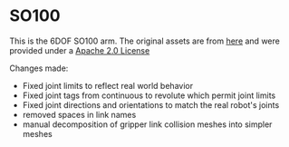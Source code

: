 # SO100

This is the 6DOF SO100 arm. The original assets are from [here](https://github.com/TheRobotStudio/SO-ARM100) and were provided under a [Apache 2.0 License](LICENSE)

Changes made:
- Fixed joint limits to reflect real world behavior
- Fixed joint tags from continuous to revolute which permit joint limits
- Fixed joint directions and orientations to match the real robot's joints
- removed spaces in link names
- manual decomposition of gripper link collision meshes into simpler meshes
